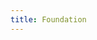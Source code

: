 ```yaml
---
title: Foundation
---
```

<script>window.location.href=window.location.origin + "/foundation/kotlin-foundation.html"</script>